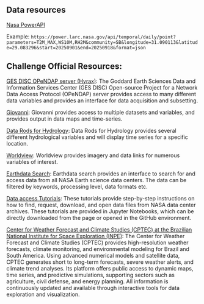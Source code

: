 ## Data resources

[Nasa PowerAPI](https://power.larc.nasa.gov/api)

Example: `https://power.larc.nasa.gov/api/temporal/daily/point?parameters=T2M_MAX,WS10M,RH2M&community=SB&longitude=31.090113&latitude=29.083296&start=20250901&end=20250918&format=json`


## Challenge Official Resources:

[GES DISC OPeNDAP server (Hyrax)](https://disc.gsfc.nasa.gov/information/tools?title=OPeNDAP%20and%20GDS): The Goddard Earth Sciences Data and Information Services Center (GES DISC) Open-source Project for a Network Data Access Protocol (OPeNDAP) server provides access to many different data variables and provides an interface for data acquisition and subsetting.

[Giovanni](https://giovanni.gsfc.nasa.gov/): Giovanni provides access to multiple datasets and variables, and provides output in data maps and time-series.

[Data Rods for Hydrology](https://disc.gsfc.nasa.gov/information/tools?title=Hydrology%20Data%20Rods): Data Rods for Hydrology provides several different hydrological variables and will display time series for a specific location.

[Worldview](https://worldview.earthdata.nasa.gov/): Worldview provides imagery and data links for numerous variables of interest.

[Earthdata Search](https://search.earthdata.nasa.gov/search): Earthdata search provides an interface to search for and access data from all NASA Earth science data centers. The data can be filtered by keywords, processing level, data formats etc.

[Data access Tutorials](https://disc.gsfc.nasa.gov/information/howto?page=1&dataTools=Python): These tutorials provide step-by-step instructions on how to find, request, download, and open data files from NASA data center archives. These tutorials are provided in Jupyter Notebooks, which can be directly downloaded from the page or opened in the GitHub environment.

[Center for Weather Forecast and Climate Studies (CPTEC) at the Brazilian National Institute for Space Exploration (INPE)](https://satelite.cptec.inpe.br/home/index.jsp): The Center for Weather Forecast and Climate Studies (CPTEC) provides high-resolution weather forecasts, climate monitoring, and environmental modeling for Brazil and South America. Using advanced numerical models and satellite data, CPTEC generates short to long-term forecasts, severe weather alerts, and climate trend analyses. Its platform offers public access to dynamic maps, time series, and predictive simulations, supporting sectors such as agriculture, civil defense, and energy planning. All information is continuously updated and available through interactive tools for data exploration and visualization.